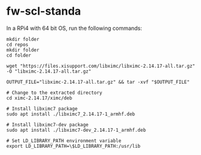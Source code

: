 # fw-scl-standa

In a RPi4 with 64 bit OS, run the following commands:
    
    mkdir folder
    cd repos
    mkdir folder
    cd folder

    wget "https://files.xisupport.com/libximc/libximc-2.14.17-all.tar.gz" -O "libximc-2.14.17-all.tar.gz"
    
    OUTPUT_FILE="libximc-2.14.17-all.tar.gz" && tar -xvf "$OUTPUT_FILE"

    # Change to the extracted directory
    cd ximc-2.14.17/ximc/deb

    # Install libximc7 package
    sudo apt install ./libximc7_2.14.17-1_armhf.deb

    # Install libximc7-dev package
    sudo apt install ./libximc7-dev_2.14.17-1_armhf.deb

    # Set LD_LIBRARY_PATH environment variable
    export LD_LIBRARY_PATH=\$LD_LIBRARY_PATH:/usr/lib